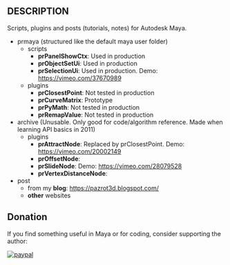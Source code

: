 ## DESCRIPTION
Scripts, plugins and posts (tutorials, notes) for Autodesk Maya. 
* prmaya (structured like the default maya user folder) 
  * scripts
    * __prPanelShowCtx__: Used in production
    * __prObjectSetUi__: Used in production
    * __prSelectionUi__: Used in production. Demo: https://vimeo.com/37670989
  * plugins
    * __prClosestPoint__: Not tested in production 
    * __prCurveMatrix__: Prototype
    * __prPyMath__: Not tested in production
    * __prRemapValue__: Not tested in production
* archive (Unusable. Only good for code/algorithm reference. Made when learning API basics in 2011)
  * plugins
    * __prAttractNode__: Replaced by prClosestPoint. Demo: https://vimeo.com/20002149
    * __prOffsetNode__:
    * __prSlideNode__: Demo: https://vimeo.com/28079528
    * __prVertexDistanceNode__: 
* post
   * from my __blog__: https://pazrot3d.blogspot.com/
   * __other__ websites


## Donation
If you find something useful in Maya or for coding, consider supporting the author:

[![paypal](https://www.paypalobjects.com/en_US/i/btn/btn_donateCC_LG.gif)](https://www.paypal.com/cgi-bin/webscr?cmd=_s-xclick&hosted_button_id=7X4EJ8Z7NUSQW)